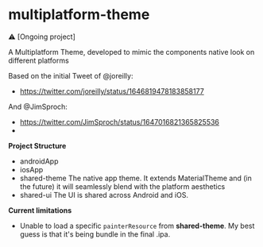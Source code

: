 # multiplatform-theme

⚠️ [Ongoing project]

A Multiplatform Theme, developed to mimic the components native look on different platforms

Based on the initial Tweet of @joreilly:
- https://twitter.com/joreilly/status/1646819478183858177

And @JimSproch:
- https://twitter.com/JimSproch/status/1647016821365825536
- 

**Project Structure**
- androidApp
- iosApp
- shared-theme
The native app theme. It extends MaterialTheme and (in the future) it will seamlessly blend with the platform aesthetics
- shared-ui
The UI is shared across Android and iOS.

**Current limitations**
- Unable to load a specific `painterResource` from **shared-theme**.
My best guess is that it's being bundle in the final .ipa.